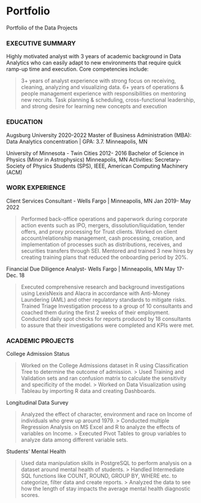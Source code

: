 # Portfolio
Portfolio of the Data Projects

### EXECUTIVE SUMMARY
Highly motivated analyst with 3 years of academic background in Data Analytics who can easily adapt to new environments that require quick ramp-up time and execution. Core competencies include:
> 3+ years of analyst experience with strong focus on receiving, cleaning, analyzing and visualizing data.
> 6+ years of operations & people management experience with responsibilities on mentoring new recruits.
> Task planning & scheduling, cross-functional leadership, and strong desire for learning new concepts and execution


### EDUCATION

Augsburg University 2020-2022
Master of Business Administration (MBA): Data Analytics concentration | GPA: 3.7. Minneapolis, MN

University of Minnesota - Twin Cities 2012- 2016
Bachelor of Science in Physics (Minor in Astrophysics) Minneapolis, MN
Activities: Secretary- Society of Physics Students (SPS), IEEE, American Computing Machinery (ACM)


### WORK EXPERIENCE

Client Services Consultant - Wells Fargo | Minneapolis, MN       Jan 2019- May 2022

> Performed back-office operations and paperwork during corporate action events such as IPO, mergers, dissolution/liquidation, tender offers, and proxy processing for Trust clients.
> Worked on client account/relationship management, cash processing, creation, and implementation of processes such as distributions, receives, and securities transfers through SEI.
> Mentored and trained 3 new hires by creating training plans that reduced the onboarding period by 20%.

Financial Due Diligence Analyst- Wells Fargo | Minneapolis, MN   May 17- Dec. 18

> Executed comprehensive research and background investigations using LexisNexis and Alacra in accordance with Anti-Money Laundering (AML) and other regulatory standards to mitigate risks.
> Trained Triage Investigation process to a group of 10 consultants and coached them during the first 2 weeks of their employment.
> Conducted daily spot checks for reports produced by 18 consultants to assure that their investigations were completed and KPIs were met.


### ACADEMIC PROJECTS

College Admission Status
> Worked on the College Admissions dataset in R using Classification Tree to determine the outcome of admission.
        > Used Training and Validation sets and ran confusion matrix to calculate the sensitivity and specificity of the model.
        > Worked on Data Visualization using Tableau by importing R data and creating Dashboards.

Longitudinal Data Survey
> Analyzed the effect of character, environment and race on Income of individuals who grew up around 1979.
        > Conducted multiple Regression Analysis on MS Excel and R to analyze the effects of variables on Income.
        > Executed Pivot Tables to group variables to analyze data among different variable sets.

Students' Mental Health
> Used data manipulation skills in PostgreSQL to perform analysis on a dataset around mental health of students.
        > Handled Intermediate SQL functions like COUNT, ROUND, GROUP BY, WHERE etc. to categorize, filter data and create reports.
        > Analyzed the data to see how the length of stay impacts the average mental health diagnostic scores.


        
